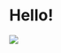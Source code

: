 # Hello!

<img src="https://github-readme-stats.vercel.app/api?username=constvk&&show_icons=true&title_color=ffffff&icon_color=bb2acf&text_color=daf7dc&bg_color=151515">
